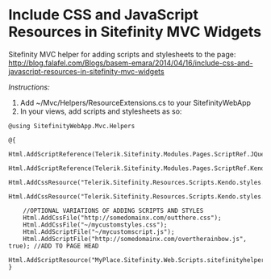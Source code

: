 Include CSS and JavaScript Resources in Sitefinity MVC Widgets
==============================================================

Sitefinity MVC helper for adding scripts and stylesheets to the page:
http://blog.falafel.com/Blogs/basem-emara/2014/04/16/include-css-and-javascript-resources-in-sitefinity-mvc-widgets

*Instructions:*

1. Add ~/Mvc/Helpers/ResourceExtensions.cs to your SitefinityWebApp
2. In your views, add scripts and stylesheets as so:

```
@using SitefinityWebApp.Mvc.Helpers

@{
    Html.AddScriptReference(Telerik.Sitefinity.Modules.Pages.ScriptRef.JQuery);
    Html.AddScriptReference(Telerik.Sitefinity.Modules.Pages.ScriptRef.KendoWeb);
    Html.AddCssResource("Telerik.Sitefinity.Resources.Scripts.Kendo.styles.kendo_common_min.css");
    Html.AddCssResource("Telerik.Sitefinity.Resources.Scripts.Kendo.styles.kendo_default_min.css");

    //OPTIONAL VARIATIONS OF ADDING SCRIPTS AND STYLES
    Html.AddCssFile("http://somedomainx.com/outthere.css");
    Html.AddCssFile("~/mycustomstyles.css");
    Html.AddScriptFile("~/mycustomscript.js");
    Html.AddScriptFile("http://somedomainx.com/overtherainbow.js", true); //ADD TO PAGE HEAD
    Html.AddScriptResource("MyPlace.Sitefinity.Web.Scripts.sitefinityhelpers.js");
}
```
